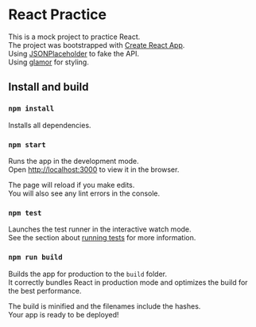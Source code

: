 # React Practice

This is a mock project to practice React.<br>
The project was bootstrapped with [Create React App](https://github.com/facebookincubator/create-react-app).<br>
Using  [JSONPlaceholder](https://jsonplaceholder.typicode.com/) to fake the API.<br>
Using [glamor](https://github.com/threepointone/glamor) for styling.

## Install and build

### `npm install`
Installs all dependencies.

### `npm start`

Runs the app in the development mode.<br>
Open [http://localhost:3000](http://localhost:3000) to view it in the browser.

The page will reload if you make edits.<br>
You will also see any lint errors in the console.

### `npm test`

Launches the test runner in the interactive watch mode.<br>
See the section about [running tests](#running-tests) for more information.

### `npm run build`

Builds the app for production to the `build` folder.<br>
It correctly bundles React in production mode and optimizes the build for the best performance.

The build is minified and the filenames include the hashes.<br>
Your app is ready to be deployed!
